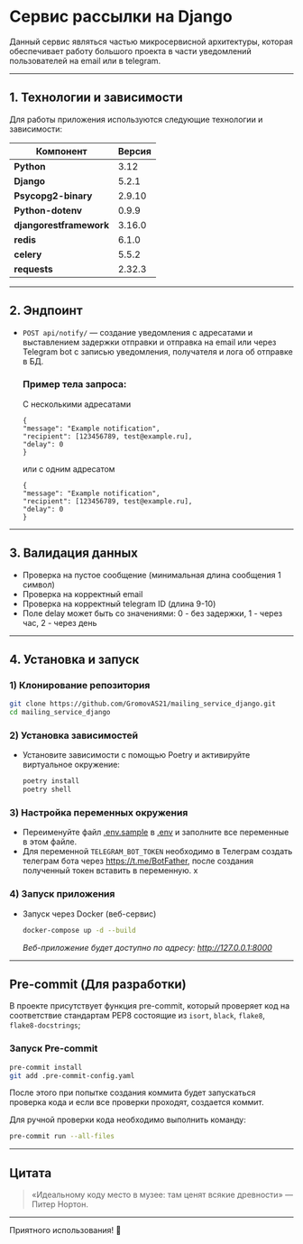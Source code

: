 # Cервис рассылки на Django

Данный сервис являться частью микросервисной архитектуры, которая обеспечивает работу большого проекта в части
уведомлений пользователей на email или в telegram.
___

## 1. Технологии и зависимости

Для работы приложения используются следующие технологии и зависимости:

| Компонент               | Версия |                     
|-------------------------|--------|
| **Python**              | 3.12   |
| **Django**              | 5.2.1  |                                     
| **Psycopg2-binary**     | 2.9.10 |                                                  
| **Python-dotenv**       | 0.9.9  |                                 
| **djangorestframework** | 3.16.0 |                                                 
| **redis**               | 6.1.0  |                                                 
| **celery**              | 5.5.2  |                                
| **requests**            | 2.32.3 |   

---

## 2. Эндпоинт

- `POST api/notify/` — создание уведомления с адресатами и выставлением задержки отправки и отправка на email или через Telegram bot c записью уведомления, получателя и лога об отправке в БД.

  ### Пример тела запроса:
  
  С несколькими адресатами
  ```
  {
  "message": "Example notification",
  "recipient": [123456789, test@example.ru],
  "delay": 0
  }
  ```
  или с одним адресатом

  ```
  {
  "message": "Example notification",
  "recipient": [123456789, test@example.ru],
  "delay": 0
  }
  ```
--- 

## 3. Валидация данных

- Проверка на пустое сообщение (минимальная длина сообщения 1 символ)
- Проверка на корректный email
- Проверка на корректный telegram ID (длина 9-10)
- Поле delay может быть со значениями: 0 - без задержки, 1 - через час, 2 - через день 

---

## 4. Установка и запуск

### 1) Клонирование репозитория
   ```bash
   git clone https://github.com/GromovAS21/mailing_service_django.git
   cd mailing_service_django
   ```
### 2) Установка зависимостей

- Установите зависимости с помощью Poetry и активируйте виртуальное окружение:
    ```bash
    poetry install
    poetry shell
    ```

### 3) Настройка переменных окружения

- Переименуйте файл [.env.sample](.env.sample) в [.env](.env.sample) и заполните все переменные в этом файле.
- Для переменной `TELEGRAM_BOT_TOKEN` необходимо в Телеграм создать телеграм бота через https://t.me/BotFather, после создания полученный токен  вставить в переменную.
x
### 4) Запуск приложения

   - Запуск через Docker (веб-сервис)
       ```bash
       docker-compose up -d --build
       ```
     _Веб-приложение будет доступно по адресу: http://127.0.0.1:8000_

---

## Pre-commit (Для разработки)

В проекте присутствует функция pre-commit, который проверяет код на соответствие стандартам PEP8 состоящие из `isort`,
`black`, `flake8`, `flake8-docstrings`;

### Запуск Pre-commit

```bash
pre-commit install
git add .pre-commit-config.yaml
```

После этого при попытке создания коммита будет запускаться проверка кода и если все проверки проходят, создается коммит.

Для ручной проверки кода необходимо выполнить команду:

```bash
pre-commit run --all-files
```
---

## Цитата

> «Идеальному коду место в музее: там ценят всякие древности» — Питер Нортон.

---

Приятного использования! 🚀

